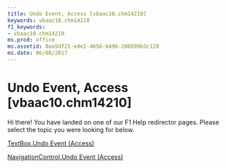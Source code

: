 ```yaml
---
title: Undo Event, Access [vbaac10.chm14210]
keywords: vbaac10.chm14210
f1_keywords:
- vbaac10.chm14210
ms.prod: office
ms.assetid: 0aa5df21-e4e2-4656-b496-208899b3c128
ms.date: 06/08/2017
---
```



# Undo Event, Access [vbaac10.chm14210]

Hi there! You have landed on one of our F1 Help redirector pages. Please select the topic you were looking for below.

[TextBox.Undo Event (Access)](http://msdn.microsoft.com/library/ee009e53-41be-0c9a-a92d-15572f6213b6%28Office.15%29.aspx)

[NavigationControl.Undo Event (Access)](http://msdn.microsoft.com/library/ebab443e-6abc-ed4a-5f2a-4ad00c7f9d8c%28Office.15%29.aspx)


